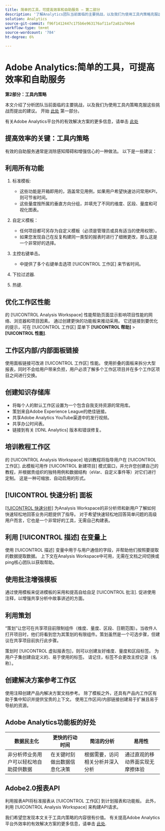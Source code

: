 ```yaml
---
title: 简单的工具，可提高效率和自助服务 — 第二部分
description: '了解Analytics团队当前面临的主要挑战，以及我们为使用工具内策略克服这些挑战而提出的建议。 '
solution: Analytics
source-git-commit: f96f1412447c175b6e963176af11af2a82a706e6
workflow-type: tm+mt
source-wordcount: '784'
ht-degree: 6%

---
```


# Adobe Analytics:简单的工具，可提高效率和自助服务

**第2部分：工具内策略**

本文介绍了分析团队当前面临的主要挑战，以及我们为使用工具内策略克服这些挑战而提出的建议。 开始 [此处](/help/strategy/analytics-simple-hacks-for-efficiency-part-one.md) 第一部分。

有关Adobe Analytics平台外的有效解决方案的更多信息，请单击 [此处](https://docs.google.com/document/d/1fSrC/_yHW04K61K0Phe4dtg1nCU4jDsqrHWc8KVvsJWk/edit?usp=sharing)

## 提高效率的关键：工具内策略

有效的自助服务通常是消除感知障碍和增强信心的一种做法。 以下是一些建议：

## 利用所有功能

1. 标准模板:

   * 这些功能是开箱即用的，涵盖常见用例，如果用户希望快速访问常用KPI，则可节省时间。
   * 这些量度按所属的垂直方向分组，并填充了不同的维度、区段、量度和可视化图表。

1. 自定义模板：

   * 任何项目都可另存为自定义模板（必须是管理员或具有适当的使用权限）。
   * 如果您发现自己在反复构建同一类型的报表时进行了细微更改，那么这是一个非常好的选择。

1. 主控右键单击。

   * 中提供了多个右键单击选项 [!UICONTROL 工作区] 来节省时间。

1. 下拉过滤器.

1. 热键.

## 优化工作区性能

的 [!UICONTROL Analysis Workspace] 性能帮助页面显示影响项目性能的网络、浏览器和项目因素。 通过创建更快的功能板来推动采用。 它还链接到要优化的提示，可在 [!UICONTROL 工作区] 菜单下 **[!UICONTROL 帮助]** > **[!UICONTROL 性能]**.

## 工作区内部/内部面板链接

使用面板链接可改进 [!UICONTROL 工作区] 性能。 使用折叠的面板来拆分大型报表，同时不会给用户带来负担，用户必须了解多个工作区项目并在多个工作区项目之间进行交换。

## 创建知识存储库

* 将每个人的默认工作区设置为一个包含自我支持资源的常用库。
* 策划来自Adobe Experience League的绝佳链接。
* 共享Adobe Analytics YouTube渠道中的发行视频。
* 共享办公时间表。
* 链接到有关 [!DNL Analytics] 版本和错误修复。

## 培训教程工作区

的 [!UICONTROL Analysis Workspace] 培训教程将指导用户在 [!UICONTROL 工作区]. 此模板可用作 [!UICONTROL 新建项目] 模式窗口，并允许您创建自己的教程，并根据贵组织的独特用例和数据结构（eVar、自定义事件等）对它们进行定制。 这是一种可缩放、自动启用的形式。

## [!UICONTROL 快速分析] 面板

[[!UICONTROL 快速分析]](https://experienceleague.adobe.com/docs/analytics/analyze/analysis-workspace/panels/quickinsight.html?lang=en) 为Analysis Workspace的非分析师和新用户了解如何快速轻松地回答业务问题提供了指导。 对于希望快速轻松地回答简单问题的高级用户而言，它也是一个非常好的工具，无需自己构建表。

## 利用 [!UICONTROL 描述] 在变量上

使用 [!UICONTROL 描述] 变量中用于与用户通信的字段，并帮助他们按照要提取的数据提取数据。 上下文在Analysis Workspace中可用，无需在文档之间切换或ping核心团队以获取帮助。

## 使用批注增强模板

通过使用模板来促进模板的采用和提高自给自足 [!UICONTROL 批注]. 促进使用注释，以增强共享分析中故事讲述的方面。

## 利用策划

“策划”让您可在共享项目前限制组件（维度、量度、区段、日期范围）。当收件人打开项目时，他们将看到您为其策划的有限组件。策划虽然是一个可选步骤，但建议在共享项目前执行此步骤。

策划时 [!UICONTROL 虚拟报表包]，则可以创建友好维度、量度和区段标签。 为用户子集创建自定义的、易于使用的标签。 请记住，标签不会更改主控记录（名称）。

## 创建解决方案参考工作区

使用注释创建产品内解决方案文档参考。 除了模板之外，还具有产品内工作区有助于集中知识并提供宝贵的上下文。 使用工作区间/内部链接创建易于扩展且易于导航的资源。

## Adobe Analytics功能板的好处

| 数据民主化 | 更快的行动时间 | 简洁的分析 | 易用性 |
| --- | --- | --- | --- |
| 非分析师业务用户可以轻松地自助提供数据 | 在关键时刻做出数据信息化决策 | 根据需要，访问相关分析并深入分析 | 通过直观的移动界面实现无摩擦体验 |

## Adobe2.0报表API

利用报表API将标准报表从 [!UICONTROL 工作区] 到计划报表和功能板。 此外，利用 [!UICONTROL Analysis Workspace] 来构建API请求。

我们希望您发现本文关于工具内策略的内容很有价值。 有关提高Adobe Analytics平台外效率的有效解决方案的更多信息，请单击 [此处](https://docs.google.com/document/d/1fSrC/_yHW04K61K0Phe4dtg1nCU4jDsqrHWc8KVvsJWk/edit?usp=sharing).
